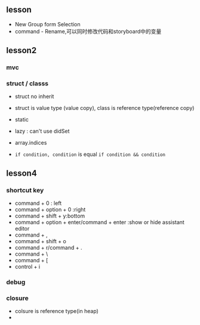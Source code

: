 ## lesson
* New Group form Selection
* command - Rename,可以同时修改代码和storyboard中的变量

## lesson2
### mvc

### struct / classs
* struct no inherit
* struct is value type (value copy), class is reference type(reference copy)

* static
* lazy : can't use didSet 
* array.indices
* `if condition, condition` is equal `if condition && condition`


## lesson4
### shortcut key
* command + 0 : left
* command + option + 0 :right
* command + shift + y:bottom
* command + option + enter/command + enter :show or hide assistant editor
* command + ,
* command + shift + o
* command + r/command + .
* command + \
* command + [ 
* control + i

### debug

### closure
* colsure is reference type(in heap)
* 